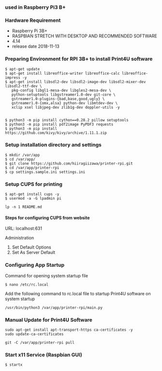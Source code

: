 ### used in Raspberry Pi3 B+

### Hardware Requirement
* Raspberry Pi 3B+
* RASPBIAN STRETCH WITH DESKTOP AND RECOMMENDED SOFTWARE
* 4.14
* release date 2018-11-13

### Preparing Environment for RPI 3B+ to install Print4U software
```
$ apt-get update
$ apt-get install libreoffice-writer libreoffice-calc libreoffice-impress -y
$ apt-get install libsdl2-dev libsdl2-image-dev libsdl2-mixer-dev libsdl2-ttf-dev \
   pkg-config libgl1-mesa-dev libgles2-mesa-dev \
   python-setuptools libgstreamer1.0-dev git-core \
   gstreamer1.0-plugins-{bad,base,good,ugly} \
   gstreamer1.0-{omx,alsa} python-dev libmtdev-dev \
   xclip xsel libjpeg-dev zlib1g-dev doppler-utils -y


$ python3 -m pip install cython==0.28.2 pillow setuptools
$ python3 -m pip install pdf2image PyPDF3 requests
$ python3 -m pip install https://github.com/kivy/kivy/archive/1.11.1.zip
```

### Setup installation directory and settings
```
$ mkdir /var/app
$ cd /var/app/
$ git clone https://github.com/hiiragiizawa/printer-rpi.git
$ cd /var/app/printer-rpi
$ cp settings.sample.ini settings.ini
```

### Setup CUPS for printing
```
$ apt-get install cups -y
$ usermod -a -G lpadmin pi

lp -n 1 README.md

```
#### Steps for configuring CUPS from website
URL: localhost:631

Administration
1. Set Default Options
2. Set As Server Default


### Configuring App Startup

Command for opening system startup file
```
$ nano /etc/rc.local
```

Add the following command to rc.local file to startup Print4U software on system startup
```
/usr/bin/python3 /var/app/printer-rpi/main.py
```

### Manual Update for Print4U Software
```
sudo apt-get install apt-transport-https ca-certificates -y
sudo update-ca-certificates

git -C /var/app/printer-rpi pull
```

### Start x11 Service (Raspbian GUI)
```
$ startx
```
